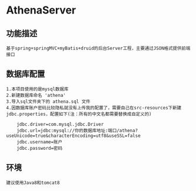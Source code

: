 # AthenaServer

## 功能描述
    基于spring+springMVC+myBatis+druid的后台Server工程，主要通过JSON格式提供前端接口

## 数据库配置
    1.本项目使用的是mysql数据库
    2.新建数据库命名 'athena'
    3.导入sql文件夹下的 athena.sql 文件
    4.因数据库账户密码比较隐私就没有上传我的配置了，需要自己在src-resources下新建jdbc.properties，配置如下(注：所有的中文名都需要替换成自定义的)
        
        jdbc.driver=com.mysql.jdbc.Driver
        jdbc.url=jdbc:mysql://你的数据库地址:端口/athena?useUnicode=true&characterEncoding=utf8&useSSL=false
        jdbc.username=账户
        jdbc.password=密码
        
## 环境
    建议使用Java8和tomcat8